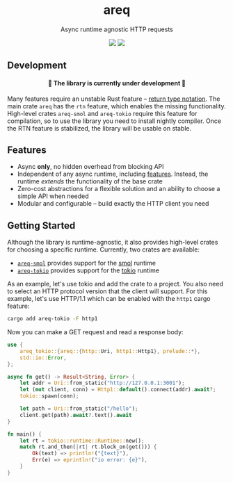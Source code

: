 <div align="center">
    <h1>areq</h1>
    <p>
        Async runtime agnostic HTTP requests
    </p>
    <p>
        <a href="https://crates.io/crates/areq"><img src="https://img.shields.io/crates/v/areq.svg"></img></a>
        <a href="https://docs.rs/areq"><img src="https://docs.rs/areq/badge.svg"></img></a>
    </p>
</div>

## Development

<div align="center">
    <h4>🚧 The library is currently under development 🚧</h4>
</div>

Many features require an unstable Rust feature – [return type notation](https://blog.rust-lang.org/inside-rust/2024/09/26/rtn-call-for-testing.html). The main crate `areq` has the `rtn` feature, which enables the missing functionality. High-level crates `areq-smol` and `areq-tokio` require this feature for compilation, so to use the library you need to install nightly compiler. Once the RTN feature is stabilized, the library will be usable on stable.

## Features

* Async **only**, no hidden overhead from blocking API
* Independent of any async runtime, including [features](https://doc.rust-lang.org/cargo/reference/features.html). Instead, the runtime *extends* the functionality of the base crate
* Zero-cost abstractions for a flexible solution and an ability to choose a simple API when needed
* Modular and configurable – build exactly the HTTP client you need

## Getting Started

Although the library is runtime-agnostic, it also provides high-level crates for choosing a specific runtime. Currently, two crates are available:

* [`areq-smol`](https://docs.rs/areq-smol) provides support for the [smol](https://docs.rs/smol) runtime
* [`areq-tokio`](https://docs.rs/areq-tokio) provides support for the [tokio](https://docs.rs/tokio) runtime

As an example, let's use tokio and add the crate to a project. You also need to select an HTTP protocol version that the client will support. For this example, let's use HTTP/1.1 which can be enabled with the `http1` cargo feature:

```sh
cargo add areq-tokio -F http1
```

Now you can make a GET request and read a response body:

```rust
use {
    areq_tokio::{areq::{http::Uri, http1::Http1}, prelude::*},
    std::io::Error,
};

async fn get() -> Result<String, Error> {
    let addr = Uri::from_static("http://127.0.0.1:3001");
    let (mut client, conn) = Http1::default().connect(addr).await?;
    tokio::spawn(conn);

    let path = Uri::from_static("/hello");
    client.get(path).await?.text().await
}

fn main() {
    let rt = tokio::runtime::Runtime::new();
    match rt.and_then(|rt| rt.block_on(get())) {
        Ok(text) => println!("{text}"),
        Err(e) => eprintln!("io error: {e}"),
    }
}
```
